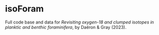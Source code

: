 # isoForam

Full code base and data for *Revisiting oxygen-18 and clumped isotopes in planktic and benthic foraminifera*, by Daëron & Gray (2023).
